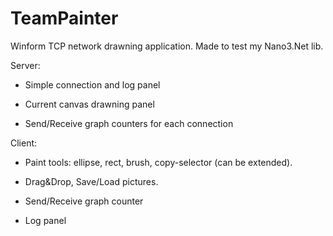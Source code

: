 # TeamPainter
Winform TCP network drawning application. Made to test my Nano3.Net lib.

Server:

- Simple connection and log panel

- Current canvas drawning panel

- Send/Receive graph counters for each connection


Client:

- Paint tools: ellipse, rect, brush, copy-selector (can be extended).

- Drag&Drop, Save/Load pictures.

- Send/Receive graph counter

- Log panel
